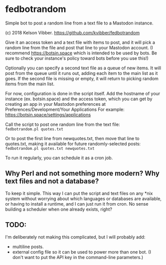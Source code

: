 # fedbotrandom
Simple bot to post a random line from a text file to a Mastodon instance.

(c) 2018 Kelson Vibber. https://github.com/kvibber/fedbotrandom

Give it an access token and a text file with items to post, and it will pick a random line
from the file and post that line to your Mastodon account. (I recommend https://botsin.space
which is intended to be used by bots. Be sure to check your instance's policy toward bots
before you use this!)

Optionally you can specify a second text file as a queue of new items. It will
post from the queue until it runs out, adding each item to the main list as it goes.
If the second file is missing or empty, it will return to picking random items from
the main list.

For now, configuration is done in the script itself.
Add the hostname of your instance (ex. botsin.space) and the access token,
which you can get by creating an app in your Mastodon preferences at
Preferences/Development/Your Applications
For example: https://botsin.space/settings/applications

Call the script to post one random line from the text file:
`     fedbotrandom.pl quotes.txt`

Or to post the first line from newquotes.txt, then move that line
to quotes.txt, making it available for future randomly-selected posts:
`     fedbotrandom.pl quotes.txt newquotes.txt`
     
To run it regularly, you can schedule it as a cron job.

## Why Perl and not something more modern? Why text files and not a database?

To keep it simple. This way I can put the script and text files on any *nix
system without worrying about which languages or databases are available,
or having to install a runtime, and I can just run it from cron. No sense
building a scheduler when one already exists, right?

## TODO:
I'm deliberately not making this complicated, but I will probably add:
- multiline posts.
- external config file so it can be used to power more than one bot. (I don't want to put the API key in the command-line parameters.)
